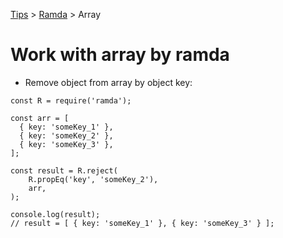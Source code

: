 [Tips](../../README.md) > [Ramda](../README.md) > Array

# Work with array by ramda

- Remove object from array by object key:
```
const R = require('ramda');

const arr = [
  { key: 'someKey_1' },
  { key: 'someKey_2' },
  { key: 'someKey_3' },
];

const result = R.reject(
    R.propEq('key', 'someKey_2'),
    arr,
);

console.log(result);
// result = [ { key: 'someKey_1' }, { key: 'someKey_3' } ];
```
